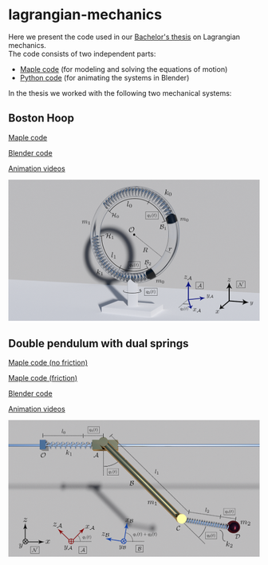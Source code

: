# lagrangian-mechanics

Here we present the code used in our [Bachelor's thesis](http://filipstrand.com/) on Lagrangian mechanics.  
The code consists of two independent parts: 

* [Maple code](https://github.com/filipstrand/lagrangian-mechanics/blob/master/maple_code) (for modeling and solving the equations of motion)
* [Python code](https://github.com/filipstrand/lagrangian-mechanics/blob/master/blender_code) (for animating the systems in Blender)

In the thesis we worked with the following two mechanical systems:   

## Boston Hoop

[Maple code](https://github.com/filipstrand/lagrangian-mechanics/blob/master/maple_code/boston_hoop.mpl)

[Blender code](https://github.com/filipstrand/lagrangian-mechanics/blob/master/blender_code/boston_hoop_blender.py)

[Animation videos](http://filipstrand.com/)

![alt tag](https://raw.githubusercontent.com/filipstrand/lagrangian-mechanics/master/images/Boston_hoop.png)



## Double pendulum with dual springs

[Maple code (no friction)](https://github.com/filipstrand/lagrangian-mechanics/blob/master/maple_code/double_pendulum.mpl)

[Maple code (friction)](https://github.com/filipstrand/lagrangian-mechanics/blob/master/maple_code/double_pendulum_friction.mpl)

[Blender code](https://github.com/filipstrand/lagrangian-mechanics/blob/master/blender_code/double_pendulum_blender.py)

[Animation videos](http://filipstrand.com/)

![alt tag](https://raw.githubusercontent.com/filipstrand/lagrangian-mechanics/master/images/Double_pendulum.png)




